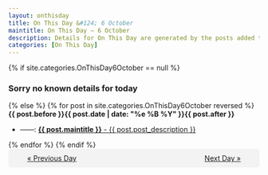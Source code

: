 ```yaml
---
layout: onthisday
title: On This Day &#124; 6 October
maintitle: On This Day — 6 October
description: Details for On This Day are generated by the posts added to the website so the content is subject to changes/updates over time.
categories: [On This Day]
---
```


{% if site.categories.OnThisDay6October == null %}
<h3>Sorry no known details for today</h3>
{% else %}
{% for post in site.categories.OnThisDay6October reversed %}
<strong>{{ post.before }}{{ post.date | date: "%e %B %Y" }}{{ post.after }}</strong>
<ul>
<li> ——: <a class="{{ post.class }}" href="{{ post.url }}"><strong>{{ post.maintitle }}</strong> - {{ post.post_description }}</a></li>
</ul>
{% endfor %}
{% endif %}

<div style="background-color: #f3f3f3; padding: 10px; border-radius: 5px; text-align: center; display: flex; justify-content: space-evenly;">
<a href="/onthisday/10/10-05">« Previous Day</a>
<span style="visibility:hidden;">[ Visit Leap Year February 29 ]</span>
<a href="/onthisday/10/10-07">Next Day »</a>
</div>
